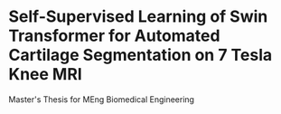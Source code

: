 # Self-Supervised Learning of Swin Transformer for Automated Cartilage Segmentation on 7 Tesla Knee MRI
Master's Thesis for MEng Biomedical Engineering
